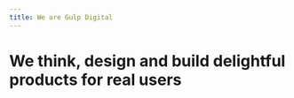 ```yaml
---
title: We are Gulp Digital
---
```

<h1>We <span class="standout">think</span>, <span class="standout">design</span> and <span class="standout">build</span> <span class="sub"><span class="regular-italic">delightful</span> products for <span class="standout">real users</span></span></h1>